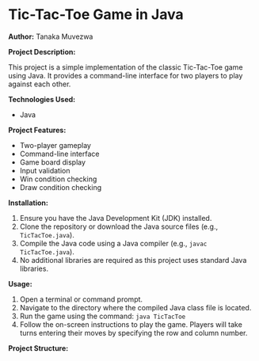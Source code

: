 # Tic-Tac-Toe Game in Java

**Author:** Tanaka Muvezwa

**Project Description:**

This project is a simple implementation of the classic Tic-Tac-Toe game using Java. It provides a command-line interface for two players to play against each other.

**Technologies Used:**

* Java

**Project Features:**

* Two-player gameplay
* Command-line interface
* Game board display
* Input validation
* Win condition checking
* Draw condition checking

**Installation:**

1.  Ensure you have the Java Development Kit (JDK) installed.
2.  Clone the repository or download the Java source files (e.g., `TicTacToe.java`).
3.  Compile the Java code using a Java compiler (e.g., `javac TicTacToe.java`).
4.  No additional libraries are required as this project uses standard Java libraries.

**Usage:**

1.  Open a terminal or command prompt.
2.  Navigate to the directory where the compiled Java class file is located.
3.  Run the game using the command: `java TicTacToe`
4.  Follow the on-screen instructions to play the game. Players will take turns entering their moves by specifying the row and column number.

**Project Structure:**
